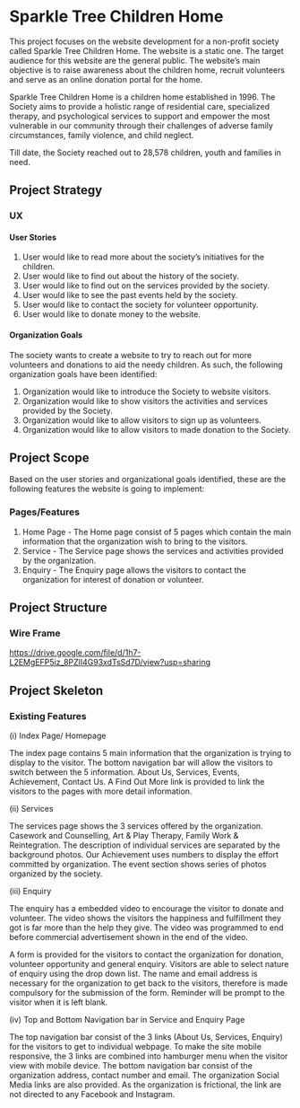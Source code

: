 # Sparkle Tree Children Home
This project focuses on the website development for a non-profit society called Sparkle Tree Children Home. The website is a static one. The target audience for this website are the general public. The website’s main objective is to raise awareness about the children home, recruit volunteers and serve as an online donation portal for the home.

Sparkle Tree Children Home is a children home established in 1996. The Society aims to provide a holistic range of residential care, specialized therapy, and psychological services to support and empower the most vulnerable in our community through their challenges of adverse family circumstances, family violence, and child neglect.

Till date, the Society reached out to 28,578 children, youth and families in need.

## Project Strategy
### UX
#### User Stories
1) User would like to read more about the society’s initiatives for the children.
2) User would like to find out about the history of the society.
3) User would like to find out on the services provided by the society.
4) User would like to see the past events held by the society.
5) User would like to contact the society for volunteer opportunity.
6) User would like to donate money to the website.

#### Organization Goals
The society wants to create a website to try to reach out for more volunteers and donations to aid the needy children. As such, the following organization goals have been identified:

1) Organization would like to introduce the Society to website visitors.
2) Organization would like to show visitors the activities and services provided by the Society.
3) Organization would like to allow visitors to sign up as volunteers.
4) Organization would like to allow visitors to made donation to the Society. 

## Project Scope
Based on the user stories and organizational goals identified, these are the following features the website is going to implement:

### Pages/Features
1) Home Page - The Home page consist of 5 pages which contain the main information that the organization wish to bring to the visitors. 
2) Service - The Service page shows the services and activities provided by the organization.
3) Enquiry - The Enquiry page allows the visitors to contact the organization for interest of donation or volunteer.

## Project Structure
### Wire Frame
https://drive.google.com/file/d/1h7-L2EMgEFP5iz_8PZlI4G93xdTsSd7D/view?usp=sharing

## Project Skeleton
### Existing Features
(i) Index Page/ Homepage

The index page contains 5 main information that the organization is trying to display to the visitor. The bottom navigation bar will allow the visitors to switch between the 5 information. About Us, Services, Events, Achievement, Contact Us. A Find Out More link is provided to link the visitors to the pages with more detail information.

(ii) Services

The services page shows the 3 services offered by the organization. Casework and Counselling, Art & Play Therapy, Family Work & Reintegration. The description of individual services are separated by the background photos. Our Achievement uses numbers to display the effort committed by organization. The event section shows series of photos organized by the society. 

(iii) Enquiry

The enquiry has a embedded video to encourage the visitor to donate and volunteer. The video shows the visitors the happiness and fulfillment they got is far more than the help they give. The video was programmed to end before commercial advertisement shown in the end of the video.

A form is provided for the visitors to contact the organization for donation, volunteer opportunity and general enquiry. Visitors are able to select nature of enquiry using the drop down list. The name and email address is necessary for the organization to get back to the visitors, therefore is made compulsory for the submission of the form. Reminder will be prompt to the visitor when it is left blank.

(iv) Top and Bottom Navigation bar in Service and Enquiry Page

The top navigation bar consist of the 3 links (About Us, Services, Enquiry) for the visitors to get to individual webpage. To make the site mobile responsive, the 3 links are combined into hamburger menu when the visitor view with mobile device.
The bottom navigation bar consist of the organization address, contact number and email. The organization Social Media links are also provided. As the organization is frictional, the link are not directed to any Facebook and Instagram.
